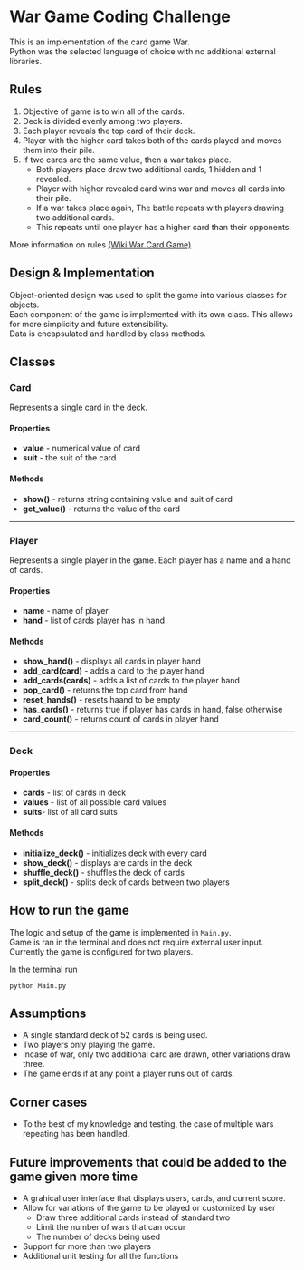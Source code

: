 # War Game Coding Challenge
This is an implementation of the card game War.   
Python was the selected language of choice with no additional external libraries.


## Rules
1. Objective of game is to win all of the cards.
2. Deck is divided evenly among two players.
3. Each player reveals the top card of their deck.
4. Player with the higher card takes both of the cards played and moves them into their pile.
5. If two cards are the same value, then a war takes place.
    * Both players place draw two additional cards, 1 hidden and 1 revealed.
    * Player with higher revealed card wins war and moves all cards into their pile. 
    * If a war takes place again, The battle repeats with players drawing two additional cards.
    * This repeats until one player has a higher card than their opponents. 

More information on rules [(Wiki War Card Game)](https://en.wikipedia.org/wiki/War_(card_game))

## Design & Implementation
Object-oriented design was used to split the game into various classes for objects.   
Each component of the game is implemented with its own class. This allows for more simplicity and future extensibility.   
Data is encapsulated  and handled by class methods. 

## Classes

### Card
Represents a single card in the deck. 

#### Properties
* **value** - numerical value of card
* **suit** - the suit of the card

#### Methods
* **show()** - returns string containing value and suit of card
* **get_value()** - returns the value of the card

---

### Player
Represents a single player in the game. Each player has a name and a hand of cards. 

#### Properties
* **name** - name of player
* **hand** - list of cards player has in hand

#### Methods
* **show_hand()** - displays all cards in player hand
* **add_card(card)** - adds a card to the player hand
* **add_cards(cards)** - adds a list of cards to the player hand
* **pop_card()** - returns the top card from hand 
* **reset_hands()** - resets haand to be empty
* **has_cards()** - returns true if player has cards in hand, false otherwise 
* **card_count()** - returns count of cards in player hand

--- 

### Deck

#### Properties   
* **cards** - list of cards in deck
* **values** - list of all possible card values
* **suits**- list of all card suits

#### Methods
* **initialize_deck()** - initializes deck with every card
* **show_deck()** - displays are cards in the deck
* **shuffle_deck()** - shuffles the deck of cards
* **split_deck()** - splits deck of cards between two players

## How to run the game
The logic and setup of the game is implemented in `Main.py`.   
Game is ran in the terminal and does not require external user input.  
Currently the game is configured for two players.

In the terminal run 
```console 
python Main.py
```

## Assumptions 
* A single standard deck of 52 cards is being used.
* Two players only playing the game.
* Incase of war, only two additional card are drawn, other variations draw three.
* The game ends if at any point a player runs out of cards.

## Corner cases 
* To the best of my knowledge and testing, the case of multiple wars repeating has been handled. 

## Future improvements that could be added to the game given more time
* A grahical user interface that displays users, cards, and current score.
* Allow for variations of the game to be played or customized by user
    * Draw three additional cards instead of standard two
    * Limit the number of wars that can occur
    * The number of decks being used
* Support for more than two players
* Additional unit testing for all the functions